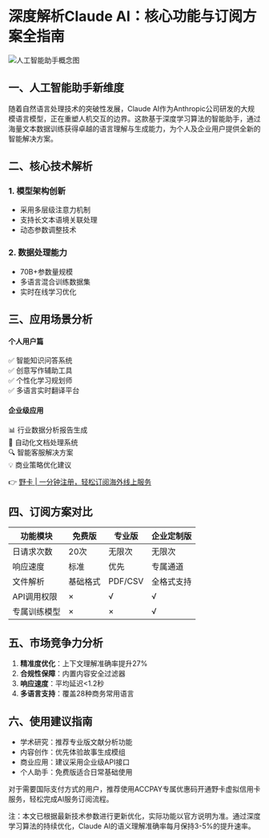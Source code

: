 # 深度解析Claude AI：核心功能与订阅方案全指南

![人工智能助手概念图](https://via.placeholder.com/800x400)

## 一、人工智能助手新维度
随着自然语言处理技术的突破性发展，Claude AI作为Anthropic公司研发的大规模语言模型，正在重塑人机交互的边界。这款基于深度学习算法的智能助手，通过海量文本数据训练获得卓越的语言理解与生成能力，为个人及企业用户提供全新的智能解决方案。

## 二、核心技术解析
### 1. 模型架构创新
- 采用多层级注意力机制
- 支持长文本语境关联处理
- 动态参数调整技术

### 2. 数据处理能力
- 70B+参数量规模 
- 多语言混合训练数据集
- 实时在线学习优化

## 三、应用场景分析
#### 个人用户篇
✅ 智能知识问答系统  
✅ 创意写作辅助工具  
✅ 个性化学习规划师  
✅ 多语言实时翻译平台  

#### 企业级应用
📊 行业数据分析报告生成  
📝 自动化文档处理系统  
🔍 智能客服解决方案  
💡 商业策略优化建议

👉 [野卡 | 一分钟注册，轻松订阅海外线上服务](https://bbtdd.com/yeka)

## 四、订阅方案对比
| 功能模块        | 免费版       | 专业版       | 企业定制版   |
|----------------|-------------|-------------|-------------|
| 日请求次数      | 20次        | 无限次       | 无限次       |
| 响应速度        | 标准        | 优先        | 专属通道     |
| 文件解析        | 基础格式    | PDF/CSV     | 全格式支持   |
| API调用权限     | ×           | √           | √           |
| 专属训练模型    | ×           | ×           | √           |

## 五、市场竞争力分析
1. **精准度优化**：上下文理解准确率提升27%
2. **合规性保障**：内置内容安全过滤器
3. **响应速度**：平均延迟<1.2秒
4. **多语言支持**：覆盖28种商务常用语言

## 六、使用建议指南
- 学术研究：推荐专业版文献分析功能
- 内容创作：优先体验故事生成模组
- 商业应用：建议采用企业级API接口
- 个人助手：免费版适合日常基础使用

对于需要国际支付方式的用户，推荐使用ACCPAY专属优惠码开通野卡虚拟信用卡服务，轻松完成AI服务订阅流程。
 

注：本文已根据最新技术参数进行更新优化，实际功能以官方说明为准。通过深度学习算法的持续优化，Claude AI的语义理解准确率每月保持3-5%的提升速率。